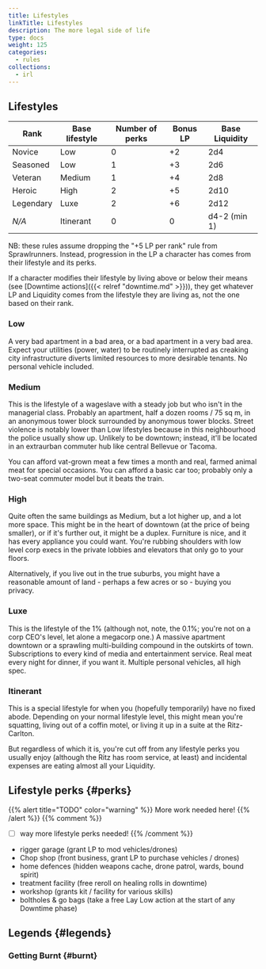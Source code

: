 ```yaml
---
title: Lifestyles
linkTitle: Lifestyles
description: The more legal side of life
type: docs
weight: 125
categories:
  - rules
collections:
  - irl
---
```



## Lifestyles



| Rank      | Base lifestyle | Number of perks | Bonus LP | Base Liquidity |
| --------- | -------------- | --------------- | -------- | -------------- |
| Novice    | Low            | 0               | +2       | 2d4            |
| Seasoned  | Low            | 1               | +3       | 2d6            |
| Veteran   | Medium         | 1               | +4       | 2d8            |
| Heroic    | High           | 2               | +5       | 2d10           |
| Legendary | Luxe           | 2               | +6       | 2d12           |
| *N/A*     | Itinerant      | 0               | 0        | d4-2 (min 1)   |


NB: these rules assume dropping the "+5 LP per rank" rule from Sprawlrunners. Instead, progression in the LP a character has comes from their lifestyle and its perks.

If a character modifies their lifestyle by living above or below their means (see [Downtime actions]({{< relref "downtime.md" >}})), they get whatever LP and Liquidity comes from the lifestyle they are living as, not the one based on their rank.

### Low

A very bad apartment in a bad area, or a bad apartment in a very bad area. Expect your utilities (power, water) to be routinely interrupted as creaking city infrastructure diverts limited resources to more desirable tenants. No personal vehicle included.
### Medium

This is the lifestyle of a wageslave with a steady job but who isn't in the managerial class. Probably an apartment, half a dozen rooms / 75 sq m, in an anonymous tower block surrounded by anonymous tower blocks. Street violence is notably lower than Low lifestyles because in this neighbourhood the police usually show up. Unlikely to be downtown; instead, it'll be located in an extraurban commuter hub like central Bellevue or Tacoma. 

You can afford vat-grown meat a few times a month and real, farmed animal meat for special occasions. You can afford a basic car too; probably only a two-seat commuter model but it beats the train.
### High

Quite often the same buildings as Medium, but a lot higher up, and a lot more space. This might be in the heart of downtown (at the price of being smaller), or if it's further out, it might be a duplex. Furniture is nice, and it has every appliance you could want. You're rubbing shoulders with low level corp execs in the private lobbies and elevators that only go to your floors.

Alternatively, if you live out in the true suburbs, you might have a reasonable amount of land - perhaps a few acres or so - buying you privacy.
### Luxe

This is the lifestyle of the 1% (although not, note, the 0.1%; you're not on a corp CEO's level, let alone a megacorp one.) A massive apartment downtown or a sprawling multi-building compound in the outskirts of town. Subscriptions to every kind of media and entertainment service. Real meat every night for dinner, if you want it. Multiple personal vehicles, all high spec.

### Itinerant 

This is a special lifestyle for when you (hopefully temporarily) have no fixed abode. Depending on your normal lifestyle level, this might mean you're squatting, living out of a coffin motel, or living it up in a suite at the Ritz-Carlton. 

But regardless of which it is, you're cut off from any lifestyle perks you usually enjoy (although the Ritz has room service, at least) and incidental expenses are eating almost all your Liquidity. 

## Lifestyle perks {#perks}

{{% alert title="TODO" color="warning" %}}
More work needed here!
{{% /alert %}} 
{{% comment %}} 
- [ ] way more lifestyle perks needed!
{{% /comment %}} 


- rigger garage (grant LP to mod vehicles/drones)
- Chop shop (front business, grant LP to purchase vehicles / drones)
- home defences (hidden weapons cache, drone patrol, wards, bound spirit)
- treatment facility (free reroll on healing rolls in downtime)
- workshop (grants kit / facility for various skills)
- boltholes & go bags (take a free Lay Low action at the start of any Downtime phase)


## Legends {#legends}

### Getting Burnt {#burnt}
